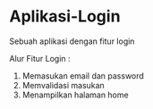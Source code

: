 # Aplikasi-Login
Sebuah aplikasi dengan fitur login

Alur Fitur Login :  
1. Memasukan email dan password  
2. Memvalidasi masukan  
3. Menampilkan halaman home  

